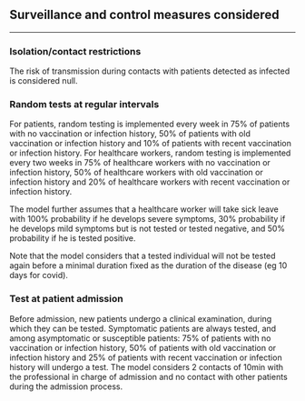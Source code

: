 ## Surveillance and control measures considered
***
### Isolation/contact restrictions

The risk of transmission during contacts with patients detected as infected is considered null.

### Random tests at regular intervals

For patients, random testing is implemented every week in 75% of patients with no vaccination or infection history, 50% of patients with old vaccination or infection history and 10% of patients with recent vaccination or infection history.
For healthcare workers, random testing is implemented every two weeks in 75% of healthcare workers with no vaccination or infection history, 50% of healthcare workers with old vaccination or infection history and 20% of healthcare workers with recent vaccination or infection history.

The model further assumes that a healthcare worker will take sick leave with 100% probability if he develops severe symptoms, 30% probability if he develops mild symptoms but is not tested or tested negative, and 50% probability if he is tested positive.

Note that the model considers that a tested individual will not be tested again before a minimal duration fixed as the duration of the disease (eg 10 days for covid).

### Test at patient admission
Before admission, new patients undergo a clinical examination, during which they can be tested. Symptomatic patients are always tested, and among asymptomatic or susceptible patients: 75% of patients with no vaccination or infection history, 50% of patients with old vaccination or infection history and 25% of patients with recent vaccination or infection history will undergo a test. The model considers 2 contacts of 10min with the professional in charge of admission and no contact with other patients during the admission process.

